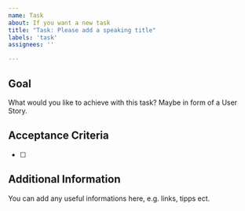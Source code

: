 ```yaml
---
name: Task
about: If you want a new task
title: "Task: Please add a speaking title"
labels: 'task'
assignees: ''

---
```


## Goal
What would you like to achieve with this task? Maybe in form of a User Story.

## Acceptance Criteria
- [ ] 

## Additional Information
You can add any useful informations here, e.g. links, tipps ect.